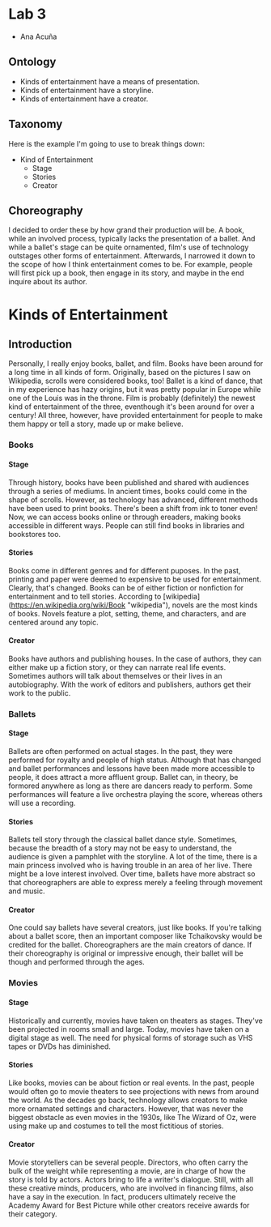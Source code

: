 # Lab 3 #

- Ana Acuña

## Ontology ##
- Kinds of entertainment have a means of presentation.
- Kinds of entertainment have a storyline.
- Kinds of entertainment have a creator.

## Taxonomy ##
Here is the example I'm going to use to break things down:

- Kind of Entertainment
  - Stage
  - Stories
  - Creator
  
## Choreography ##
I decided to order these by how grand their production will be. A book, while an involved process, typically lacks the presentation of a ballet. And while a ballet's stage can be quite ornamented, film's use of technology outstages other forms of entertainment. Afterwards, I narrowed it down to the scope of how I think entertainment comes to be. For example, people will first pick up a book, then engage in its story, and maybe in the end inquire about its author.

# Kinds of Entertainment #

## Introduction ##
Personally, I really enjoy books, ballet, and film. Books have been around for a long time in all kinds of form. Originally, based on the pictures I saw on Wikipedia, scrolls were considered books, too! Ballet is a kind of dance, that in my experience has hazy origins, but it was pretty popular in Europe while one of the Louis was in the throne. Film is probably (definitely) the newest kind of entertainment of the three, eventhough it's been around for over a century! All three, however, have provided entertainment for people to make them happy or tell a story, made up or make believe.

### Books ###
#### Stage ####
Through history, books have been published and shared with audiences through a series of mediums. In ancient times, books could come in the shape of scrolls. However, as technology has advanced, different methods have been used to print books. There's been a shift from ink to toner even! Now, we can access books online or through ereaders, making books accessible in different ways. People can still find books in libraries and bookstores too.
#### Stories ####
Books come in different genres and for different puposes. In the past, printing and paper were deemed to expensive to be used for entertainment. Clearly, that's changed. Books can be of either fiction or nonfiction for entertainment and to tell stories. According to [wikipedia] (https://en.wikipedia.org/wiki/Book "wikipedia"), novels are the most kinds of books. Novels feature a plot, setting, theme, and characters, and are centered around any topic.
#### Creator ####
Books have authors and publishing houses. In the case of authors, they can either make up a fiction story, or they can narrate real life events. Sometimes authors will talk about themselves or their lives in an autobiography. With the work of editors and publishers, authors get their work to the public.

### Ballets ###
#### Stage ####
Ballets are often performed on actual stages. In the past, they were performed for royalty and people of high status. Although that has changed and ballet performances and lessons have been made more accessible to people, it does attract a more affluent group. Ballet can, in theory, be formored anywhere as long as there are dancers ready to perform. Some performances will feature a live orchestra playing the score, whereas others will use a recording. 
#### Stories ####
Ballets tell story through the classical ballet dance style. Sometimes, because the breadth of a story may not be easy to understand, the audience is given a pamphlet with the storyline. A lot of the time, there is a main princess involved who is having trouble in an area of her live. There might be a love interest involved. Over time, ballets have more abstract so that choreographers are able to express merely a feeling through movement and music.
#### Creator ####
One could say ballets have several creators, just like books. If you're talking about a ballet score, then an important composer like Tchaikovsky would be credited for the ballet. Choreographers are the main creators of dance. If their choreography is original or impressive enough, their ballet will be though and performed through the ages.

### Movies ###
#### Stage ####
Historically and currently, movies have taken on theaters as stages. They've been projected in rooms small and large. Today, movies have taken on a digital stage as well. The need for physical forms of storage such as VHS tapes or DVDs has diminished. 
#### Stories ####
Like books, movies can be about fiction or real events. In the past, people would often go to movie theaters to see projections with news from around the world. As the decades go back, technology allows creators to make more ornamated settings and characters. However, that was never the biggest obstacle as even movies in the 1930s, like The Wizard of Oz, were using make up and costumes to tell the most fictitious of stories. 
#### Creator ####
Movie storytellers can be several people. Directors, who often carry the bulk of the weight while representing a movie, are in charge of how the story is told by actors. Actors bring to life a writer's dialogue. Still, with all these creative minds, producers, who are involved in financing films, also have a say in the execution. In fact, producers ultimately receive the Academy Award for Best Picture while other creators receive awards for their category.

